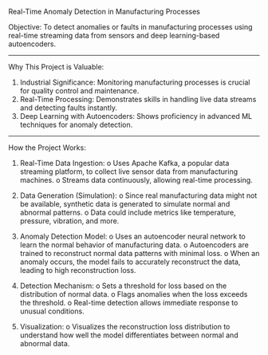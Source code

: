 Real-Time Anomaly Detection in Manufacturing Processes

Objective:
To detect anomalies or faults in manufacturing processes using real-time streaming data from sensors and deep learning-based autoencoders.
________________________________________
 Why This Project is Valuable:
1.	Industrial Significance: Monitoring manufacturing processes is crucial for quality control and maintenance.
2.	Real-Time Processing: Demonstrates skills in handling live data streams and detecting faults instantly.
3.	Deep Learning with Autoencoders: Shows proficiency in advanced ML techniques for anomaly detection.
________________________________________
 How the Project Works:
1.	Real-Time Data Ingestion:
o	Uses Apache Kafka, a popular data streaming platform, to collect live sensor data from manufacturing machines.
o	Streams data continuously, allowing real-time processing.

2.	Data Generation (Simulation):
o	Since real manufacturing data might not be available, synthetic data is generated to simulate normal and abnormal patterns.
o	Data could include metrics like temperature, pressure, vibration, and more.

3.	Anomaly Detection Model:
o	Uses an autoencoder neural network to learn the normal behavior of manufacturing data.
o	Autoencoders are trained to reconstruct normal data patterns with minimal loss.
o	When an anomaly occurs, the model fails to accurately reconstruct the data, leading to high reconstruction loss.

4.	Detection Mechanism:
o	Sets a threshold for loss based on the distribution of normal data.
o	Flags anomalies when the loss exceeds the threshold.
o	Real-time detection allows immediate response to unusual conditions.

5.	Visualization:
o	Visualizes the reconstruction loss distribution to understand how well the model differentiates between normal and abnormal data.
